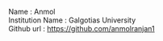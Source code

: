 Name : Anmol <br/>
Institution Name : Galgotias University <br/>
Github url : https://github.com/anmolranjan1 <br/>
